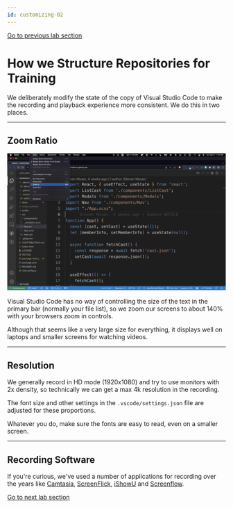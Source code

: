 ```yaml
---
id: customizing-02
---
```

[Go to previous lab section](/ray/index.html)

# How we Structure Repositories for Training

We deliberately modify the state of the copy of Visual Studio Code to make the recording and playback experience more consistent. We do this in two places.

---

## Zoom Ratio

![CodeSpaces](screenshots/codespaces_zoom.png)

Visual Studio Code has no way of controlling the size of the text in the primary bar (normally your file list), so we zoom our screens to about 140% with your browsers zoom in controls. 

Although that seems like a very large size for everything, it displays well on laptops and smaller screens for watching videos.

---

## Resolution

We generally record in HD mode (1920x1080) and try to use monitors with 2x density, so technically we can get a max 4k resolution in the recording. 

The font size and other settings in the `.vscode/settings.json` file are adjusted for these proportions.

Whatever you do, make sure the fonts are easy to read, even on a smaller screen.

---

## Recording Software

If you're curious, we've used a number of applications for recording over the years like [Camtasia](https://www.techsmith.com/video-editor.html), [ScreenFlick](https://www.araelium.com/screenflick-mac-screen-recorder), [iShowU](https://www.shinywhitebox.com/ishowu-instant) and [Screenflow](https://www.telestream.net/screenflow/overview.htm).

[Go to next lab section](/ray/lab-3.html)